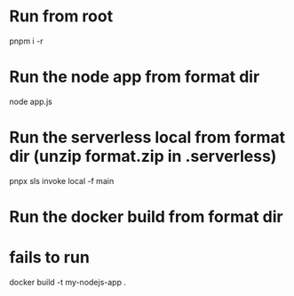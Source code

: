 # Run from root

pnpm i -r

# Run the node app from format dir

node app.js

# Run the serverless local from format dir (unzip format.zip in .serverless)

pnpx sls invoke local -f main

# Run the docker build from format dir

# fails to run

docker build -t my-nodejs-app .
